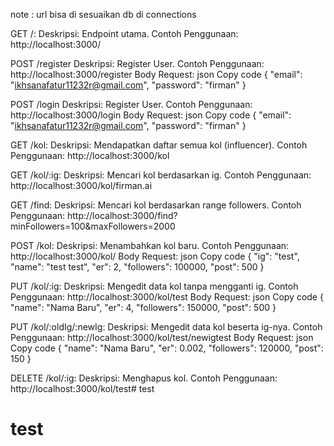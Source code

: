 note :
url bisa di sesuaikan
db di connections

GET /:
Deskripsi: Endpoint utama.
Contoh Penggunaan: http://localhost:3000/

POST /register
Deskripsi: Register User.
Contoh Penggunaan: http://localhost:3000/register
Body Request:
json
Copy code
{
  "email": "ikhsanafatur11232r@gmail.com",
  "password": "firman"
}

POST /login
Deskripsi: Register User.
Contoh Penggunaan: http://localhost:3000/login
Body Request:
json
Copy code
{
  "email": "ikhsanafatur11232r@gmail.com",
  "password": "firman"
}

GET /kol:
Deskripsi: Mendapatkan daftar semua kol (influencer).
Contoh Penggunaan: http://localhost:3000/kol

GET /kol/:ig:
Deskripsi: Mencari kol berdasarkan ig.
Contoh Penggunaan: http://localhost:3000/kol/firman.ai

GET /find:
Deskripsi: Mencari kol berdasarkan range followers.
Contoh Penggunaan: http://localhost:3000/find?minFollowers=100&maxFollowers=2000

POST /kol:
Deskripsi: Menambahkan kol baru.
Contoh Penggunaan: http://localhost:3000/kol/
Body Request:
json
Copy code
{
    "ig": "test",
    "name": "test test",
    "er": 2,
    "followers": 100000,
    "post": 500
}

PUT /kol/:ig:
Deskripsi: Mengedit data kol tanpa mengganti ig.
Contoh Penggunaan: http://localhost:3000/kol/test
Body Request:
json
Copy code
{
    "name": "Nama Baru",
    "er": 4,
    "followers": 150000,
    "post": 500
}

PUT /kol/:oldIg/:newIg:
Deskripsi: Mengedit data kol beserta ig-nya.
Contoh Penggunaan: http://localhost:3000/kol/test/newigtest
Body Request:
json
Copy code
{
    "name": "Nama Baru",
    "er": 0.002,
    "followers": 120000,
    "post": 150
}

DELETE /kol/:ig:
Deskripsi: Menghapus kol.
Contoh Penggunaan: http://localhost:3000/kol/test# test
# test
